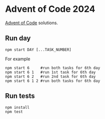 # Advent of Code 2024

[Advent of Code](https://adventofcode.com/2024/) solutions.

## Run day

    npm start DAY [...TASK_NUMBER]

For example

    npm start 6     #run both tasks for 6th day
    npm start 6 1   #run 1st task for 6th day
    npm start 6 2   #run 2nd task for 6th day
    npm start 6 1 2 #run both tasks for 6th day

## Run tests

    npm install
    npm test
